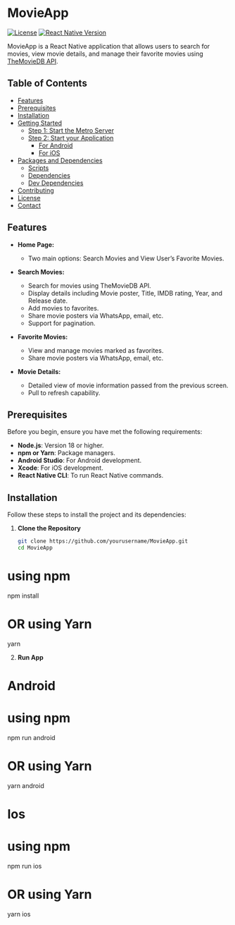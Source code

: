 # MovieApp

[![License](https://img.shields.io/badge/license-MIT-blue.svg)](LICENSE) [![React Native Version](https://img.shields.io/badge/React%20Native-0.74.5-blue)](https://reactnative.dev)

MovieApp is a React Native application that allows users to search for movies, view movie details, and manage their favorite movies using [TheMovieDB API](https://www.themoviedb.org/documentation/api).

## Table of Contents

- [Features](#features)
- [Prerequisites](#prerequisites)
- [Installation](#installation)
- [Getting Started](#getting-started)
  - [Step 1: Start the Metro Server](#step-1-start-the-metro-server)
  - [Step 2: Start your Application](#step-2-start-your-application)
    - [For Android](#for-android)
    - [For iOS](#for-ios)
- [Packages and Dependencies](#packages-and-dependencies)
  - [Scripts](#scripts)
  - [Dependencies](#dependencies)
  - [Dev Dependencies](#dev-dependencies)
- [Contributing](#contributing)
- [License](#license)
- [Contact](#contact)

## Features

- **Home Page:**
  - Two main options: Search Movies and View User’s Favorite Movies.

- **Search Movies:**
  - Search for movies using TheMovieDB API.
  - Display details including Movie poster, Title, IMDB rating, Year, and Release date.
  - Add movies to favorites.
  - Share movie posters via WhatsApp, email, etc.
  - Support for pagination.

- **Favorite Movies:**
  - View and manage movies marked as favorites.
  - Share movie posters via WhatsApp, email, etc.

- **Movie Details:**
  - Detailed view of movie information passed from the previous screen.
  - Pull to refresh capability.

## Prerequisites

Before you begin, ensure you have met the following requirements:

- **Node.js**: Version 18 or higher.
- **npm or Yarn**: Package managers.
- **Android Studio**: For Android development.
- **Xcode**: For iOS development.
- **React Native CLI**: To run React Native commands.

## Installation

Follow these steps to install the project and its dependencies:

1. **Clone the Repository**

   ```bash
   git clone https://github.com/yourusername/MovieApp.git
   cd MovieApp

# using npm
npm install 

# OR using Yarn
yarn 

2. **Run App**

# Android

# using npm
npm run android

# OR using Yarn
yarn android

# Ios

# using npm
npm run ios

# OR using Yarn
yarn ios


